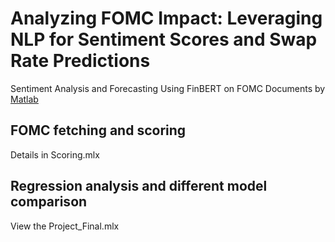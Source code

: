 # Analyzing FOMC Impact: Leveraging NLP for Sentiment Scores and Swap Rate Predictions
Sentiment Analysis and Forecasting Using FinBERT on FOMC Documents by [Matlab](https://www.mathworks.com/products/matlab.html)
## FOMC fetching and scoring
Details in Scoring.mlx
## Regression analysis and different model comparison
View the Project_Final.mlx
